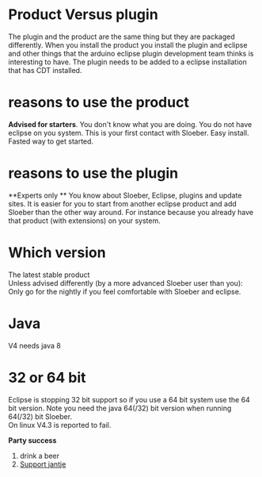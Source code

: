 Product Versus plugin
====
The plugin and the product are the same thing but they are packaged differently.
When you install the product you install the plugin and eclipse and other things that the arduino eclipse plugin development team thinks is interesting to have.
The plugin needs to be added to a eclipse installation that has CDT installed.

reasons to use the product
==
**Advised for starters**.
You don't know what you are doing.
You do not have eclipse on you system.
This is your first contact with Sloeber.
Easy install.
Fasted way to get started.

reasons to use the plugin
==
**Experts only **
You know about Sloeber, Eclipse, plugins and update sites.
It is easier for you to start from another eclipse product and add Sloeber than the other way around.
For instance because you already have that product (with extensions) on your system.

Which version
===
The latest stable product  
Unless advised differently (by a more advanced Sloeber user than you): Only go for the nightly if you feel comfortable with Sloeber and eclipse.

Java
===

V4 needs java 8

32 or 64 bit
===
Eclipse is stopping 32 bit support so if you use a 64 bit system use the 64 bit version. Note you need the java 64(/32) bit version when running 64(/32) bit Sloeber.  
On linux V4.3 is reported to fail.  


 **Party success**

 1. drink a beer
 2. [Support jantje](http://eclipse.baeyens.it/donate.html "thanks")